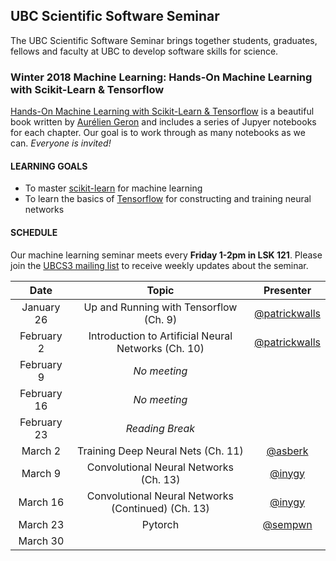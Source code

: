 ## UBC Scientific Software Seminar

The UBC Scientific Software Seminar brings together students, graduates, fellows and faculty at UBC to develop software skills for science.

### Winter 2018 Machine Learning: Hands-On Machine Learning with Scikit-Learn & Tensorflow

[Hands-On Machine Learning with Scikit-Learn & Tensorflow](https://github.com/ageron/handson-ml) is a beautiful book written by [Aurélien Geron](https://github.com/ageron) and includes a series of Jupyer notebooks for each chapter. Our goal is to work through as many notebooks as we can. *Everyone is invited!*

#### LEARNING GOALS

* To master [scikit-learn](http://scikit-learn.org/stable/) for machine learning
* To learn the basics of [Tensorflow](https://www.tensorflow.org/) for constructing and training neural networks

#### SCHEDULE

Our machine learning seminar meets every **Friday 1-2pm in LSK 121**. Please join the [UBCS3 mailing list](https://ubc.ca1.qualtrics.com/jfe/form/SV_6VCa1EYL5xjlUQ5) to receive weekly updates about the seminar.


| Date | Topic | Presenter |
| :---: | :---: | :---: |
| January 26 | Up and Running with Tensorflow (Ch. 9) | [@patrickwalls](https://github.com/patrickwalls) |
| February 2 | Introduction to Artificial Neural Networks (Ch. 10) | [@patrickwalls](https://github.com/patrickwalls) |
| February 9 | *No meeting* |  |
| February 16 | *No meeting* |  |
| February 23 | *Reading Break*  | |
| March 2 | Training Deep Neural Nets (Ch. 11) | [@asberk](https://github.com/asberk)|
| March 9 | Convolutional Neural Networks (Ch. 13) | [@inygy](https://github.com/inygy) |
| March 16 | Convolutional Neural Networks (Continued) (Ch. 13) | [@inygy](https://github.com/inygy) |
| March 23 | Pytorch | [@sempwn](https://github.com/sempwn) |
| March 30 | | |
